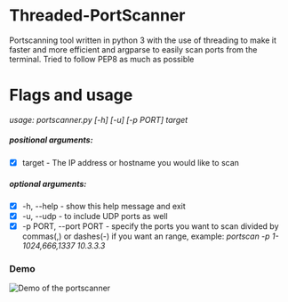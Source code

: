 # Threaded-PortScanner
Portscanning tool written in python 3 with the use of threading to make it faster and more efficient and argparse to easily scan ports from the terminal. Tried to follow PEP8 as much as possible

# Flags and usage
*usage: portscanner.py [-h] [-u] [-p PORT] target*

##### positional arguments:
- [x] target - The IP address or hostname you would like to scan

##### optional arguments:
- [x] -h, --help - show this help message and exit
- [x] -u, --udp - to include UDP ports as well
- [x] -p PORT, --port PORT - specify the ports you want to scan divided by commas(,) or dashes(-) if you want an range, example: *portscan -p 1-1024,666,1337 10.3.3.3*

### Demo
![Demo of the portscanner](https://github.com/jlhk/Threaded-PortScanner/blob/master/portscan_demo_v2.gif)
